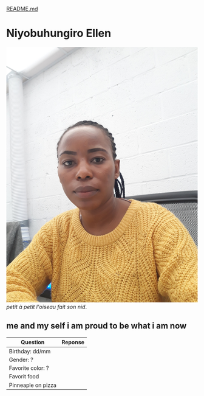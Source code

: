 [README.md](MARKDOWN.md)

# Niyobuhungiro Ellen 
![image](mypic.jpg)
_petit à petit l'oiseau fait son nid_.
## me and my self i am proud to be what i am now 
| Question                   | Reponse               |   
| ---------------------------| ----------------------| 
| Birthday: dd/mm            |                       |
| Gender: ?                  |                       |      
| Favorite color: ?          |                       |
|Favorit food                |                       |
|Pinneaple on pizza          |                       |



